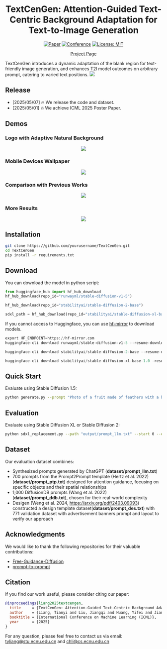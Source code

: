 <div align="center">
  
# TextCenGen: Attention-Guided Text-Centric Background Adaptation for Text-to-Image Generation

[![Paper](https://img.shields.io/badge/Paper-arXiv-red)](https://arxiv.org/abs/2404.11824) [![Conference](https://img.shields.io/badge/ICML-2025-blue)](https://icml.cc/Conferences/2025)  [![License: MIT](https://img.shields.io/badge/License-MIT-yellow.svg)](https://opensource.org/licenses/MIT)

[Project Page](https://project-page-url.com)

</div>

TextCenGen introduces a dynamic adaptation of the blank region for text-friendly image generation, and enhances T2I model outcomes on arbitrary prompt, catering to varied text positions.
<img src='assets/teaser_mobile.png'>



## Release
- [2025/05/07] 🔥 We release the code and dataset.
- [2025/05/01] 🔥 We achieve ICML 2025 Poster Paper.

## Demos

### Logo with Adaptive Natural Background
<p align="center">
  <img src="assets/tcgteaser.png">
</p>

### Mobile Devices Wallpaper
<p align="center">
  <img src="assets/teaser_mobile.png">
</p>

### Comparison with Previous Works
<p align="center">
  <img src="assets/result_compare_2p6m.jpg">
</p>

### More Results
<p align="center">
  <img src="assets/more_results.jpg">
</p>


## Installation

```bash
git clone https://github.com/yourusername/TextCenGen.git
cd TextCenGen
pip install -r requirements.txt
```

## Download
You can download the model in python script:

```python
from huggingface_hub import hf_hub_download
hf_hub_download(repo_id="runwayml/stable-diffusion-v1-5")

hf_hub_download(repo_id="stabilityai/stable-diffusion-2-base")

sdxl_path = hf_hub_download(repo_id="stabilityai/stable-diffusion-xl-base-1.0")
```

If you cannot access to Huggingface, you can use [hf-mirror](https://hf-mirror.com/) to download models.

```python
export HF_ENDPOINT=https://hf-mirror.com
huggingface-cli download runwayml/stable-diffusion-v1-5 --resume-download

huggingface-cli download stabilityai/stable-diffusion-2-base --resume-download

huggingface-cli download stabilityai/stable-diffusion-xl-base-1.0 -resume-download
```


## Quick Start

Evaluate using Stable Diffusion 1.5:
```bash
python generate.py --prompt "Photo of a fruit made of feathers with a bee on it." --frame "left"
```

## Evaluation

Evaluate using Stable Diffusion XL or Stable Diffusion 2:
```bash
python sdxl_replacement.py --path "output/prompt_llm.txt" --start 0 --end 1000
```


## Dataset

Our evaluation dataset combines:
- Synthesized prompts generated by ChatGPT (**dataset/prompt_llm.txt**)
- 700 prompts from the Prompt2Prompt template (Hertz et al. 2022) (**dataset/prompt_ptp.txt**) designed for attention guidance, focusing on specific objects and their spatial relationships
- 1,000 DiffusionDB prompts (Wang et al. 2022) (**dataset/prompt_ddb.txt**), chosen for their real-world complexity
- Desigen (Weng et al. 2024, https://arxiv.org/pdf/2403.09093) constructed a design template dataset(**dataset/prompt_des.txt**) with 771 validation dataset with advertisement banners prompt and layout to verify our approach

## Acknowledgments

We would like to thank the following repositories for their valuable contributions:
- [Free-Guidance-Diffusion](https://github.com/Sainzerjj/Free-Guidance-Diffusion)
- [prompt-to-prompt](https://github.com/google/prompt-to-prompt)

## Citation

If you find our work useful, please consider citing our paper:
```bibtex
@inproceedings{liang2025textcengen,
  title     = {TextCenGen: Attention-Guided Text-Centric Background Adaptation for Text-to-Image Generation},
  author    = {Liang, Tianyi and Liu, Jiangqi and Huang, Yifei and Jiang, Shiqi and Shi, Jianshen and Wang, Changbo and Li, Chenhui},
  booktitle = {International Conference on Machine Learning (ICML)},
  year      = {2025}
}
```
For any question, please feel free to contact us via email: [tyliang@stu.ecnu.edu.cn](mailto:tyliang@stu.ecnu.edu.cn) and [chli@cs.ecnu.edu.cn](mailto:chli@cs.ecnu.edu.cn)






